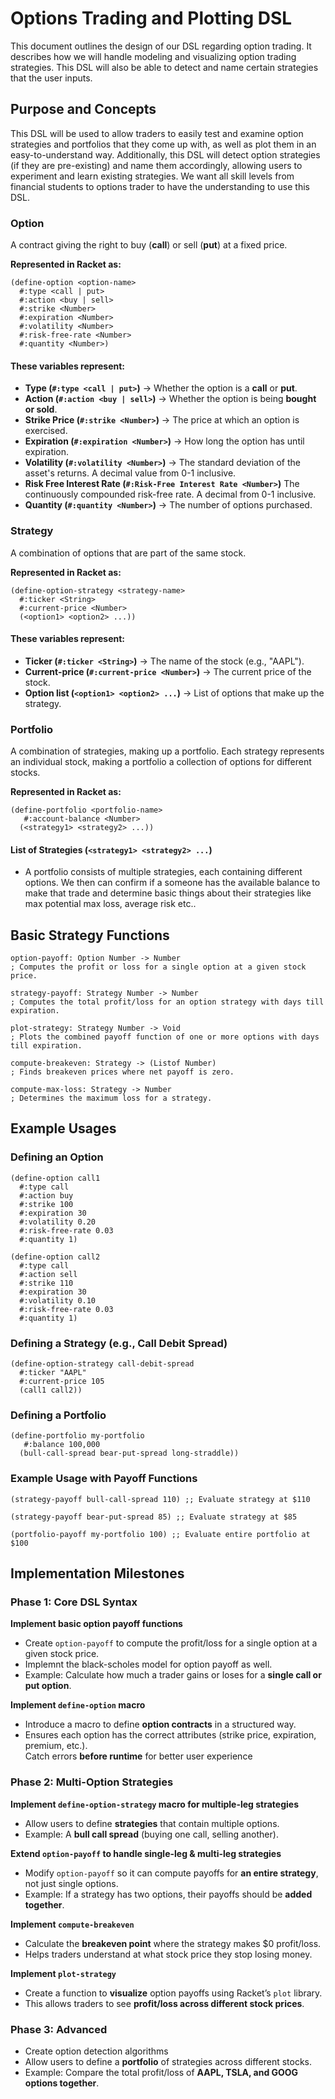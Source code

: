 # Options Trading and Plotting DSL

This document outlines the design of our DSL regarding option trading. It describes how we will handle modeling and visualizing option trading strategies. This DSL will also be able to detect and name certain strategies that the user inputs. 

## Purpose and Concepts

This DSL will be used to allow traders to easily test and examine option strategies and portfolios that they come up with, as well as plot them in an easy-to-understand way. Additionally, this DSL will detect option strategies (if they are pre-existing) and name them accordingly, allowing users to experiment and learn existing strategies. We want all skill levels from financial students to options trader to have the understanding to use this DSL.

### **Option**
A contract giving the right to buy (**call**) or sell (**put**) at a fixed price. 

**Represented in Racket as:**  
```racket
(define-option <option-name>  
  #:type <call | put>  
  #:action <buy | sell>  
  #:strike <Number>  
  #:expiration <Number>  
  #:volatility <Number>  
  #:risk-free-rate <Number>
  #:quantity <Number>)
```

#### **These variables represent:**  
- **Type (`#:type <call | put>`)** → Whether the option is a **call** or **put**.  
- **Action (`#:action <buy | sell>`)** → Whether the option is being **bought or sold**.  
- **Strike Price (`#:strike <Number>`)** → The price at which an option is exercised.  
- **Expiration (`#:expiration <Number>`)** → How long the option has until expiration.  
- **Volatility (`#:volatility <Number>`)** → The standard deviation of the asset's returns. A decimal value from 0-1 inclusive.
- **Risk Free Interest Rate (`#:Risk-Free Interest Rate <Number>`)** The continuously compounded risk-free rate. A decimal from 0-1 inclusive.
- **Quantity (`#:quantity <Number>`)** → The number of options purchased.  

### **Strategy**
A combination of options that are part of the same stock.

**Represented in Racket as:**  
```racket
(define-option-strategy <strategy-name>  
  #:ticker <String>  
  #:current-price <Number>  
  (<option1> <option2> ...))
```

#### **These variables represent:**  
- **Ticker (`#:ticker <String>`)** → The name of the stock (e.g., "AAPL").  
- **Current-price (`#:current-price <Number>`)** → The current price of the stock.  
- **Option list (`<option1> <option2> ...`)** → List of options that make up the strategy.  

### **Portfolio**
A combination of strategies, making up a portfolio. Each strategy represents an individual stock, making a portfolio a collection of options for different stocks.

**Represented in Racket as:**  
```racket
(define-portfolio <portfolio-name>  
   #:account-balance <Number>
  (<strategy1> <strategy2> ...))
```

#### **List of Strategies (`<strategy1> <strategy2> ...`)**  
- A portfolio consists of multiple strategies, each containing different options. We then can confirm if a someone has the available balance to make that trade and determine basic things about their strategies like max potential max loss, average risk etc..

## Basic Strategy Functions

```racket
option-payoff: Option Number -> Number  
; Computes the profit or loss for a single option at a given stock price.

strategy-payoff: Strategy Number -> Number  
; Computes the total profit/loss for an option strategy with days till expiration.

plot-strategy: Strategy Number -> Void  
; Plots the combined payoff function of one or more options with days till expiration.

compute-breakeven: Strategy -> (Listof Number)  
; Finds breakeven prices where net payoff is zero.

compute-max-loss: Strategy -> Number  
; Determines the maximum loss for a strategy.
```

## Example Usages

### **Defining an Option**  
```racket
(define-option call1 
  #:type call
  #:action buy
  #:strike 100 
  #:expiration 30 
  #:volatility 0.20
  #:risk-free-rate 0.03
  #:quantity 1)

(define-option call2 
  #:type call 
  #:action sell 
  #:strike 110 
  #:expiration 30 
  #:volatility 0.10
  #:risk-free-rate 0.03
  #:quantity 1)
```

### **Defining a Strategy (e.g., Call Debit Spread)**  
```racket
(define-option-strategy call-debit-spread  
  #:ticker "AAPL"  
  #:current-price 105  
  (call1 call2))
```

### **Defining a Portfolio**  
```racket
(define-portfolio my-portfolio  
   #:balance 100,000
  (bull-call-spread bear-put-spread long-straddle))
```

### **Example Usage with Payoff Functions**  
```racket
(strategy-payoff bull-call-spread 110) ;; Evaluate strategy at $110

(strategy-payoff bear-put-spread 85) ;; Evaluate strategy at $85

(portfolio-payoff my-portfolio 100) ;; Evaluate entire portfolio at $100
```

## Implementation Milestones

### **Phase 1: Core DSL Syntax**
**Implement basic option payoff functions**  
- Create `option-payoff` to compute the profit/loss for a single option at a given stock price.  
- Implemnt the black-scholes model for option payoff as well.
- Example: Calculate how much a trader gains or loses for a **single call or put option**.  

**Implement `define-option` macro**  
- Introduce a macro to define **option contracts** in a structured way.  
- Ensures each option has the correct attributes (strike price, expiration, premium, etc.).  
  Catch errors **before runtime** for better user experience

### **Phase 2: Multi-Option Strategies**
**Implement `define-option-strategy` macro for multiple-leg strategies**  
- Allow users to define **strategies** that contain multiple options.  
- Example: A **bull call spread** (buying one call, selling another).  

**Extend `option-payoff` to handle single-leg & multi-leg strategies**  
- Modify `option-payoff` so it can compute payoffs for **an entire strategy**, not just single options.  
- Example: If a strategy has two options, their payoffs should be **added together**.  

**Implement `compute-breakeven`**  
- Calculate the **breakeven point** where the strategy makes $0 profit/loss.  
- Helps traders understand at what stock price they stop losing money.  

**Implement `plot-strategy`**  
- Create a function to **visualize** option payoffs using Racket’s `plot` library.  
- This allows traders to see **profit/loss across different stock prices**.  

### **Phase 3: Advanced**
- Create option detection algorithms
- Allow users to define a **portfolio** of strategies across different stocks.  
- Example: Compare the total profit/loss of **AAPL, TSLA, and GOOG options together**.  
